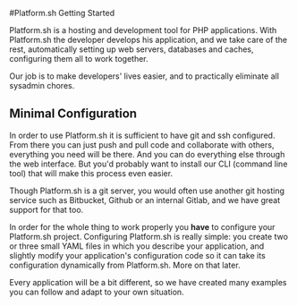 #Platform.sh Getting Started

Platform.sh is a hosting and development tool for PHP applications. With Platform.sh the developer
develops his application, and we take care of the rest, automatically setting up web servers,
databases and caches, configuring them all to work together.  

Our job is to make developers' lives easier, and to practically eliminate all sysadmin chores.

## Minimal Configuration
In order to use Platform.sh it is sufficient to have git and ssh configured. From there you can just push and pull 
code and collaborate with others, everything you need will be there. And you can do everything else through the
web interface. But you'd probably want to install our CLI (command line tool) that will make this process even
 easier.

Though Platform.sh is a git server, you would often use another git hosting service such as Bitbucket, Github or
 an internal Gitlab, and we have great support for that too.

In order for the whole thing to work properly you **have** to configure your Platform.sh project. Configuring 
Platform.sh is really simple: you create two or three small YAML files in which you describe your application, and slightly modify your application's configuration code so it can take its configuration dynamically from 
Platform.sh. More on that later.

Every application will be a bit different, so we have created many examples you can follow and adapt
to your own situation.